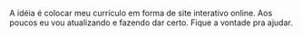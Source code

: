 A idéia é colocar meu currículo em forma de site interativo online. 
Aos poucos eu vou atualizando e fazendo dar certo.
Fique a vontade pra ajudar. 
